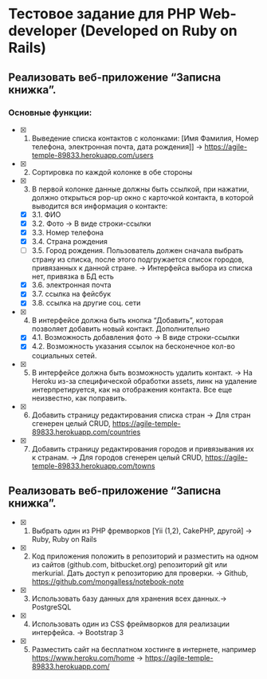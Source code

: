 # Тестовое задание для PHP Web-developer (Developed on Ruby on Rails)
## Реализовать веб-приложение “Записна книжка”.
### Основные функции:
- [x] 1. Выведение списка контактов с колонками: [Имя Фамилия, Номер телефона, электронная почта, дата рождения]] -> https://agile-temple-89833.herokuapp.com/users
- [x] 2. Сортировка по каждой колонке в обе стороны
- [x] 3. В первой колонке данные должны быть ссылкой, при нажатии, должно открыться pop-up окно с карточкой контакта, в которой выводится вся информация о контакте:
    - [x] 3.1. ФИО
    - [x] 3.2. Фото -> В виде строки-ссылки
    - [x] 3.3. Номер телефона
    - [x] 3.4. Страна рождения
    - [ ] 3.5. Город рождения. Пользователь должен сначала выбрать страну из списка, после этого подгружается список городов, привязанных к данной стране. -> Интерфейса выбора из списка нет, привязка в БД есть
    - [x] 3.6. электронная почта
    - [x] 3.7. ссылка на фейсбук
    - [x] 3.8. ссылка на другие соц. сети
- [x] 4. В интерфейсе должна быть кнопка “Добавить”, которая позволяет добавить новый контакт. Дополнительно
    - [x] 4.1. Возможность добавления фото -> В виде строки-ссылки
    - [x] 4.2. Возможность указания ссылок на бесконечное кол-во социальных сетей.
- [x] 5. В интерфейсе должна быть возможность удалить контакт. -> На Heroku из-за специфической обработки assets, линк на удаление интерпретируется, как на отображения контакта. Все еще неизвестно, как поправить.
- [x] 6. Добавить страницу редактирования списка стран -> Для стран сгенерен целый CRUD, https://agile-temple-89833.herokuapp.com/countries
- [x] 7. Добавить страницу редактирования городов и привязывания их к странам. -> Для городов сгенерен целый CRUD, https://agile-temple-89833.herokuapp.com/towns

## Реализовать веб-приложение “Записна книжка”.
- [x] 1. Выбрать один из PHP фремворков [Yii (1,2), CakePHP, другой] -> Ruby, Ruby on Rails
- [x] 2. Код приложения положить в репозиторий и разместить на одном из сайтов (github.com, bitbucket.org) репозиторий git или merkurial. Дать доступ к репозиторию для проверки. -> Github, https://github.com/mongalless/notebook-note
- [x] 3. Использовать базу данных для хранения всех данных.-> PostgreSQL
- [x] 4. Использовать один из CSS фреймворков для реализации интерфейса. -> Bootstrap 3
- [x] 5. Разместить сайт на бесплатном хостинге в интернете, например https://www.heroku.com/home -> https://agile-temple-89833.herokuapp.com/ 
